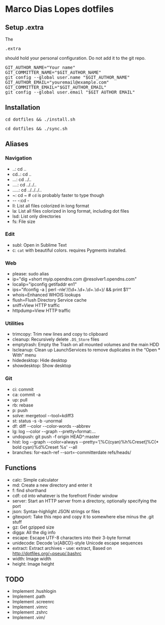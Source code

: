 # Marco Dias Lopes dotfiles

## Setup .extra
The <pre>.extra</pre> should hold your personal configuration. Do not add it to the git repo.

<pre>
GIT_AUTHOR_NAME="Your name"
GIT_COMMITTER_NAME="$GIT_AUTHOR_NAME"
git config --global user.name "$GIT_AUTHOR_NAME"
GIT_AUTHOR_EMAIL="youremail@example.com"
GIT_COMMITTER_EMAIL="$GIT_AUTHOR_EMAIL"
git config --global user.email "$GIT_AUTHOR_EMAIL"
</pre>

## Installation
<pre>cd dotfiles && ./install.sh</pre>
<pre>cd dotfiles && ./sync.sh</pre>

## Aliases

### Navigation
* ..: cd ..
* cd..: cd ..
* ...: cd ../..
* ....: cd ../../..
* .....: cd ../../../..
* ~: cd ~ # `cd` is probably faster to type though
* -- -:cd -
* ll: List all files colorized in long format
* la: List all files colorized in long format, including dot files
* lsd: List only directories
* fs: File size

### Edit
* subl: Open in Sublime Text
* c: `cat` with beautiful colors. requires Pygments installed.

### Web
* please: sudo alias
* ip="dig +short myip.opendns.com @resolver1.opendns.com"
* localip="ipconfig getifaddr en1"
* ips="ifconfig -a | perl -nle'/(\d+\.\d+\.\d+\.\d+)/ && print $1'"
* whois=Enhanced WHOIS lookups
* flush=Flush Directory Service cache
* sniff=View HTTP traffic
* httpdump=View HTTP traffic

### Utilities
* trimcopy: Trim new lines and copy to clipboard
* cleanup: Recursively delete `.DS_Store` files
* emptytrash: Empty the Trash on all mounted volumes and the main HDD
* lscleanup: Clean up LaunchServices to remove duplicates in the “Open * With” menu
* hidedesktop: Hide desktop
* showdesktop: Show desktop

### Git
* ci: commit
* ca: commit -a
* up: pull
* rb: rebase
* p: push
* solve: mergetool --tool=kdiff3
* st: status -s -b -unormal
* df: diff --color --color-words --abbrev
* lg: log --color --graph --pretty=format:&hellip;
* undopush: git push -f origin HEAD^:master
* hist: log --graph --color=always --pretty='[%C(cyan)%h%Creset]%C(* bold cyan)%d%Creset %s' --all
* branches: for-each-ref --sort=-committerdate refs/heads/

## Functions
* calc: Simple calculator
* md: Create a new directory and enter it
* f: find shorthand
* cdf: cd into whatever is the forefront Finder window
* server: Start an HTTP server from a directory, optionally specifying the port
* json: Syntax-highlight JSON strings or files
* gitexport: Take this repo and copy it to somewhere else minus the .git stuff
* gz: Get gzipped size
* digga: All the dig info
* escape: Escape UTF-8 characters into their 3-byte format
* unidecode: Decode \x{ABCD}-style Unicode escape sequences
* extract: Extract archives - use: extract, Based on http://dotfiles.org/~pseup/.bashrc
* width: Image width
* height: Image height

## TODO
* Implement .hushlogin
* Implement .path
* Implement .screenrc
* Implement .vimrc
* Implement .zshrc
* Implement .vim/
